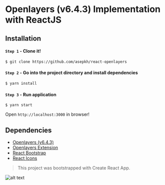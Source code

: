 # Openlayers (v6.4.3) Implementation with ReactJS

## Installation

#### `Step 1` - Clone it!

    $ git clone https://github.com/asepkh/react-openlayers

#### `Step 2` - Go into the project directory and install dependencies

    $ yarn install

#### `Step 3` - Run application

    $ yarn start

Open `http://localhost:3000` in browser!

## Dependencies

- [Openlayers (v6.4.3)](https://www.npmjs.com/package/ol)
- [Openlayers Extension](https://www.npmjs.com/package/ol-ext)
- [React Bootstrap](https://www.npmjs.com/package/react-bootstrap)
- [React Icons](https://www.npmjs.com/package/react-icons)

> This project was bootstrapped with Create React App.

![alt text](blob:https://pasteboard.co/e2f3cfa3-750f-4f0e-beca-6f78d06dd74d)
